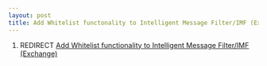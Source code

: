 ```yaml
---
layout: post 
title: Add Whitelist functonality to Intelligent Message Filter/IMF (Exchange)
---
```


1.  REDIRECT [Add Whitelist functionality to Intelligent Message
    Filter/IMF
    (Exchange)](Add_Whitelist_functionality_to_Intelligent_Message_Filter/IMF_(Exchange) "wikilink")
